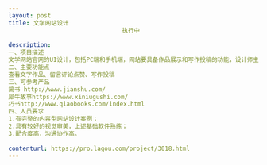 ```yaml
---                
layout: post       
title: 文学网站设计
                                执行中
           
description: 
一、项目描述
文学网站官网的UI设计，包括PC端和手机端，网站要具备作品展示和写作投稿的功能，设计师主要负责整个网站的一整套UI和视觉设计
二、主要功能点
查看文字作品、留言评论点赞、写作投稿
三、可参考产品
简书 http://www.jianshu.com/
犀牛故事https://www.xiniugushi.com/
巧书http://www.qiaobooks.com/index.html
四、人员要求
1.有完整的内容型网站设计案例；
2.具有较好的视觉审美，上述基础软件熟练；
3.配合度高，沟通协作高。
     
contenturl: https://pro.lagou.com/project/3018.html      
---                 
```

